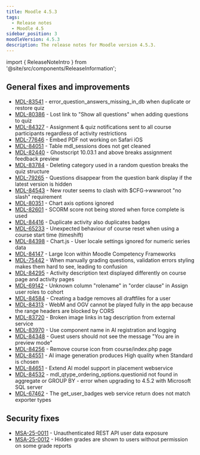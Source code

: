 ```yaml
---
title: Moodle 4.5.3
tags:
  - Release notes
  - Moodle 4.5
sidebar_position: 3
moodleVersion: 4.5.3
description: The release notes for Moodle version 4.5.3.
---
```


import { ReleaseNoteIntro } from '@site/src/components/ReleaseInformation';

<ReleaseNoteIntro releaseName={frontMatter.moodleVersion} />

## General fixes and improvements
<!-- cspell:disable -->
- [MDL-83541](https://tracker.moodle.org/browse/MDL-83541) - error_question_answers_missing_in_db when duplicate or restore quiz
- [MDL-80386](https://tracker.moodle.org/browse/MDL-80386) - Lost link to "Show all questions" when adding questions to quiz
- [MDL-84327](https://tracker.moodle.org/browse/MDL-84327) - Assignment & quiz notifications sent to all course participants regardless of activity restrictions
- [MDL-77646](https://tracker.moodle.org/browse/MDL-77646) - Embed PDF not working on Safari iOS
- [MDL-84051](https://tracker.moodle.org/browse/MDL-84051) - Table mdl_sessions does not get cleaned
- [MDL-82440](https://tracker.moodle.org/browse/MDL-82440) - Ghostscript 10.03.1 and above breaks assignment feedback preview
- [MDL-83784](https://tracker.moodle.org/browse/MDL-83784) - Deleting category used in a random question breaks the quiz structure
- [MDL-79265](https://tracker.moodle.org/browse/MDL-79265) - Questions disappear from the question bank display if the latest version is hidden
- [MDL-84543](https://tracker.moodle.org/browse/MDL-84543) - New router seems to clash with $CFG->wwwroot "no slash" requirement
- [MDL-80351](https://tracker.moodle.org/browse/MDL-80351) - Chart axis options ignored
- [MDL-82601](https://tracker.moodle.org/browse/MDL-82601) - SCORM score not being stored when force complete is used
- [MDL-84416](https://tracker.moodle.org/browse/MDL-84416) - Duplicate activity also duplicates badges
- [MDL-65233](https://tracker.moodle.org/browse/MDL-65233) - Unexpected behaviour of course reset when using a course start time (timeshift)
- [MDL-84398](https://tracker.moodle.org/browse/MDL-84398) - Chart.js - User locale settings ignored for numeric series data
- [MDL-84147](https://tracker.moodle.org/browse/MDL-84147) - Large Icon within Moodle Competency Frameworks
- [MDL-75442](https://tracker.moodle.org/browse/MDL-75442) - When manually grading questions, validation errors styling makes them hard to see, leading to confusion
- [MDL-84295](https://tracker.moodle.org/browse/MDL-84295) - Activity description text displayed differently on course page and activity pages
- [MDL-69142](https://tracker.moodle.org/browse/MDL-69142) - Unknown column "rolename" in "order clause" in Assign user roles to cohort
- [MDL-84584](https://tracker.moodle.org/browse/MDL-84584) - Creating a badge removes all draftfiles for a user
- [MDL-84313](https://tracker.moodle.org/browse/MDL-84313) - WebM and OGV cannot be played fully in the app because the range headers are blocked by CORS
- [MDL-83720](https://tracker.moodle.org/browse/MDL-83720) - Broken image links in tag description from external service
- [MDL-83970](https://tracker.moodle.org/browse/MDL-83970) - Use component name in AI registration and logging
- [MDL-84348](https://tracker.moodle.org/browse/MDL-84348) - Guest users should not see the message "You are in preview mode"
- [MDL-84256](https://tracker.moodle.org/browse/MDL-84256) - Remove course icon from course/index.php page
- [MDL-84551](https://tracker.moodle.org/browse/MDL-84551) - AI image generation produces High quality when Standard is chosen
- [MDL-84651](https://tracker.moodle.org/browse/MDL-84651) - Extend AI model support in placement webservice
- [MDL-84532](https://tracker.moodle.org/browse/MDL-84532) - mdl_qtype_ordering_options.questionid not found in aggregate or GROUP BY - error when upgrading to 4.5.2 with Microsoft SQL server
- [MDL-67462](https://tracker.moodle.org/browse/MDL-67462) - The get_user_badges web service return does not match exporter types
<!-- cspell:enable -->

## Security fixes
<!-- cspell:disable -->
- [MSA-25-0011](https://moodle.org/mod/forum/discuss.php?d=467084) - Unauthenticated REST API user data exposure
- [MSA-25-0012](https://moodle.org/mod/forum/discuss.php?d=467086) - Hidden grades are shown to users without permission on some grade reports
<!-- cspell:enable -->

